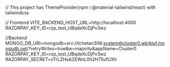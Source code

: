 // This project has ThemeProvider(npm i @material-tailwind/react) with tailwindcss


// Frontend
VITE_BACKEND_HOST_URL=http://localhost:4000
RAZORPAY_KEY_ID=rzp_test_UBqdeXcDjPv3wz


//Backend
MONGO_DB_URI=mongodb+srv://tchetan308:system@cluster0.wkrkluf.mongodb.net/?retryWrites=true&w=majority&appName=Cluster0
RAZORPAY_KEY_ID=rzp_test_UBqdeXcDjPv3wz
RAZORPAY_SECRET=nTrLZHsAZEWnL0h2H75ufUXh